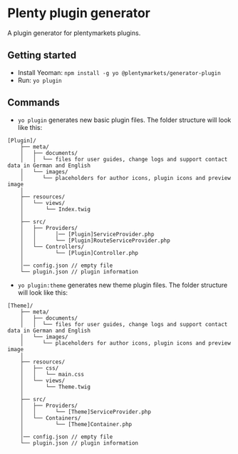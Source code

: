 # Plenty plugin generator

A plugin generator for plentymarkets plugins.

## Getting started

- Install Yeoman: `npm install -g yo @plentymarkets/generator-plugin`
- Run: `yo plugin`


## Commands

* `yo plugin` generates new basic plugin files. The folder structure will look like this:

```
[Plugin]/
    ├── meta/
    │   ├── documents/
    │   │  └── files for user guides, change logs and support contact data in German and English   
    │   └── images/
    │      └── placeholders for author icons, plugin icons and preview image
    │
    ├── resources/
    │   └── views/
    │       └── Index.twig
    │
    ├── src/
    │   ├── Providers/
    │   │      │── [Plugin]ServiceProvider.php
    │   │      └── [Plugin]RouteServiceProvider.php
    │   └── Controllers/
    │          └── [Plugin]Controller.php
    │
    │── config.json // empty file
    └── plugin.json // plugin information
```

* `yo plugin:theme` generates new theme plugin files. The folder structure will look like this:

```
[Theme]/
    ├── meta/
    │   ├── documents/
    │   │  └── files for user guides, change logs and support contact data in German and English   
    │   └── images/
    │      └── placeholders for author icons, plugin icons and preview image
    │
    ├── resources/
    │   ├── css/
    │   │   └── main.css    
    │   └── views/
    │       └── Theme.twig
    │
    ├── src/
    │   ├── Providers/
    │   │      └── [Theme]ServiceProvider.php
    │   └── Containers/
    │          └── [Theme]Container.php
    │
    │── config.json // empty file
    └── plugin.json // plugin information
```

